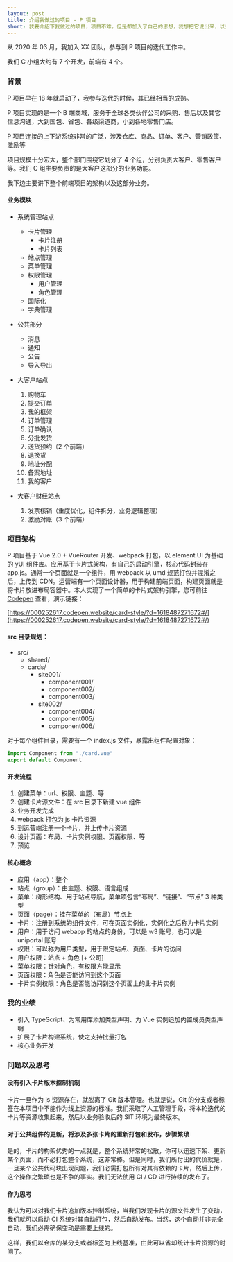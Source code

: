 ```yaml
---
layout: post
title: 介绍我做过的项目 - P 项目
short: 我要介绍下我做过的项目，项目不难，但是都加入了自己的思想，我想把它说出来，以升华自己的思想
---
```


从 2020 年 03 月，我加入 XX 团队，参与到 P 项目的迭代工作中。

我们 C 小组大约有 7 个开发，前端有 4 个。

### 背景

P 项目早在 18 年就启动了，我参与迭代的时候，其已经相当的成熟。

P 项目实现的是一个 B 端商城，服务于全球各类伙伴公司的采购、售后以及其它信息沟通，大到国包、省包、各级渠道商，小到各地零售门店。

P 项目连接的上下游系统非常的广泛，涉及仓库、商品、订单、客户、营销政策、激励等

项目规模十分宏大，整个部门围绕它划分了 4 个组，分别负责大客户、零售客户等。我们 C 组主要负责的是大客户这部分的业务功能。

我下边主要讲下整个前端项目的架构以及这部分业务。

#### 业务模块

- 系统管理站点

  - 卡片管理
    - 卡片注册
    - 卡片列表
  - 站点管理
  - 菜单管理
  - 权限管理
    - 用户管理
    - 角色管理
  - 国际化
  - 字典管理

- 公共部分

  - 消息
  - 通知
  - 公告
  - 导入导出

- 大客户站点

  1. 购物车
  2. 提交订单
  2. 我的框架
  4. 订单管理
  3. 订单确认
  4. 分批发货
  5. 送货预约（2 个前端）
  6. 退换货
  7. 地址分配
  8. 备案地址
  9. 我的客户

- 大客户财经站点

  1. 发票核销（重度优化，组件拆分，业务逻辑整理）
  2. 激励对账（3 个前端）

### 项目架构

P 项目基于 Vue 2.0 + VueRouter 开发、webpack 打包，以 element UI 为基础的 yUI 组件库。应用基于卡片式架构，有自己的启动引擎，核心代码封装在 app.js。通常一个页面就是一个组件，用 webpack 以 umd 规范打包并混淆之后，上传到 CDN。运营端有一个页面设计器，用于构建前端页面，构建页面就是将卡片放进布局容器中。本人实现了一个简单的卡片式架构引擎，您可前往 [Codepen](https://codepen.io/singhijohn/project/editor/ZRRWeN#) 查看，演示链接：

[https://000252617.codepen.website/card-style/?d=1618487271672#/](https://000252617.codepen.website/card-style/?d=1618487271672#/)

#### src 目录规划：

  - src/
    - shared/
    - cards/
      - site001/
        - component001/
        - component002/
        - component003/
      - site002/
        - component004/
        - component005/
        - component006/

对于每个组件目录，需要有一个 index.js 文件，暴露出组件配置对象：

```js
import Component from "./card.vue"
export default Component
```

#### 开发流程
  1. 创建菜单：url、权限、主题、等
  2. 创建卡片源文件：在 src 目录下新建 vue 组件
  3. 业务开发完成
  4. webpack 打包为 js 卡片资源
  5. 到运营端注册一个卡片，并上传卡片资源
  6. 设计页面：布局、卡片实例权限、页面权限、等
  7. 预览

#### 核心概念
  - 应用（app）：整个
  - 站点（group）：由主题、权限、语言组成
  - 菜单：树形结构、用于站点导航，菜单项包含“布局”、“链接”、“节点” 3 种类型
  - 页面（page）：挂在菜单的（布局）节点上
  - 卡片：注册到系统的组件文件，可在页面实例化，实例化之后称为卡片实例
  - 用户：用于访问 webapp 的站点的身份，可以是 w3 账号，也可以是 uniportal 账号
  - 权限：可以称为用户类型，用于限定站点、页面、卡片的访问
  - 用户权限：站点 + 角色 [+ 公司]
  - 菜单权限：针对角色，有权限方能显示
  - 页面权限：角色是否能访问到这个页面
  - 卡片实例权限：角色是否能访问到这个页面上的此卡片实例

###  我的业绩

- 引入 TypeScript、为常用库添加类型声明、为 Vue 实例追加内置成员类型声明
- 扩展了卡片构建系统，使之支持批量打包
- 核心业务开发

### 问题以及思考

#### 没有引入卡片版本控制机制

  卡片一旦作为 js 资源存在，就脱离了 Git 版本管理。也就是说，Git 的分支或者标签在本项目中不能作为线上资源的标准。我们采取了人工管理手段，将本轮迭代的卡片等资源收集起来，然后以业务验收后的 SIT 环境为最终版本。

#### 对于公共组件的更新，将涉及多张卡片的重新打包和发布，步骤繁琐

  是的，卡片的构架优秀的一点就是，整个系统非常的松散，你可以迅速下架、更新某个页面，而不必打包整个系统，这非常棒。但是同时，我们所付出的代价就是，一旦某个公共代码块出现问题，我们必需打包所有对其有依赖的卡片，然后上传，这个操作之繁琐也是不争的事实。我们无法使用 CI / CD 进行持续的发布了。

#### 作为思考

  我认为可以对我们卡片追加版本控制系统，当我们发现卡片的源文件发生了变动，我们就可以启动 CI 系统对其自动打包，然后自动发布。当然，这个自动并非完全自动，我们必需确保变动是需要上线的。

  这样，我们以仓库的某分支或者标签为上线基准，由此可以省却统计卡片资源的时间了。

